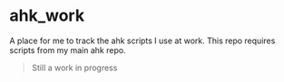 # ahk_work
A place for me to track the ahk scripts I use at work. This repo requires scripts from my main ahk repo.

> Still a work in progress